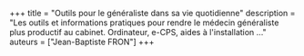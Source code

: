 +++
title = "Outils pour le généraliste dans sa vie quotidienne"
description = "Les outils et informations pratiques pour rendre le médecin généraliste plus productif au cabinet. Ordinateur, e-CPS, aides à l'installation ..."
auteurs = ["Jean-Baptiste FRON"]
+++
